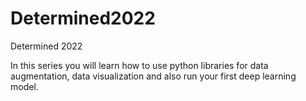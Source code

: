 # Determined2022
Determined 2022

In this series you will learn how to use python libraries for data augmentation, data visualization and also run your first deep learning model.
